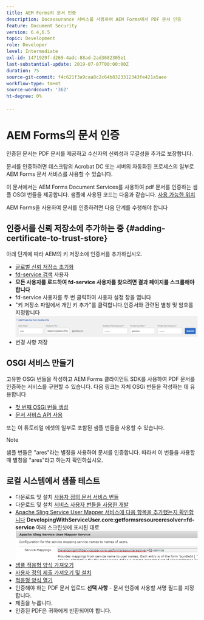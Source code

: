 ```yaml
---
title: AEM Forms의 문서 인증
description: Docassurance 서비스를 사용하여 AEM Forms에서 PDF 문서 인증
feature: Document Security
version: 6.4,6.5
topic: Development
role: Developer
level: Intermediate
exl-id: 1471929f-d269-4adc-88ad-2ad3682305e1
last-substantial-update: 2019-07-07T00:00:00Z
duration: 75
source-git-commit: f4c621f3a9caa8c2c64b8323312343fe421a5aee
workflow-type: tm+mt
source-wordcount: '362'
ht-degree: 0%

---
```


# AEM Forms의 문서 인증

인증된 문서는 PDF 문서를 제공하고 수신자의 신뢰성과 무결성을 추가로 보장합니다.

문서를 인증하려면 데스크탑의 Acrobat DC 또는 서버의 자동화된 프로세스의 일부로 AEM Forms 문서 서비스를 사용할 수 있습니다.

이 문서에서는 AEM Forms Document Services를 사용하여 pdf 문서를 인증하는 샘플 OSGI 번들을 제공합니다. 샘플에 사용된 코드는 다음과 같습니다. [사용 가능한 위치](https://helpx.adobe.com/experience-manager/6-4/forms/using/aem-document-services-programmatically.html)

AEM Forms을 사용하여 문서를 인증하려면 다음 단계를 수행해야 합니다

## 인증서를 신뢰 저장소에 추가하는 중 {#adding-certificate-to-trust-store}

아래 단계에 따라 AEM의 키 저장소에 인증서를 추가하십시오.

* [글로벌 신뢰 저장소 초기화](http://localhost:4502/libs/granite/security/content/truststore.html)
* [fd-service 검색](http://localhost:4502/security/users.html) 사용자
* **모든 사용자를 로드하여 fd-service 사용자를 찾으려면 결과 페이지를 스크롤해야 합니다**
* fd-service 사용자를 두 번 클릭하여 사용자 설정 창을 엽니다
* &quot;키 저장소 파일에서 개인 키 추가&quot;를 클릭합니다.인증서와 관련된 별칭 및 암호를 지정합니다
  ![인증서 추가](assets/adding-certificate-keystore.PNG)
* 변경 사항 저장

## OSGI 서비스 만들기

고유한 OSGi 번들을 작성하고 AEM Forms 클라이언트 SDK를 사용하여 PDF 문서를 인증하는 서비스를 구현할 수 있습니다. 다음 링크는 자체 OSGi 번들을 작성하는 데 유용합니다

* [첫 번째 OSGi 번들 생성](https://helpx.adobe.com/experience-manager/using/maven_arch13.html)
* [문서 서비스 API 사용](https://helpx.adobe.com/experience-manager/6-4/forms/using/aem-document-services-programmatically.html)

또는 이 튜토리얼 에셋의 일부로 포함된 샘플 번들을 사용할 수 있습니다.

>[!NOTE]
>
>샘플 번들은 &quot;ares&quot;라는 별칭을 사용하여 문서를 인증합니다. 따라서 이 번들을 사용할 때 별칭을 &quot;ares&quot;라고 하는지 확인하십시오.

## 로컬 시스템에서 샘플 테스트

* 다운로드 및 설치 [사용자 정의 문서 서비스 번들](/help/forms/assets/common-osgi-bundles/AEMFormsDocumentServices.core-1.0-SNAPSHOT.jar)
* 다운로드 및 설치 [서비스 사용자 번들을 사용한 개발](/help/forms/assets/common-osgi-bundles/DevelopingWithServiceUser.jar)
* [Apache Sling Service User Mapper 서비스에 다음 항목을 추가했는지 확인합니다](http://localhost:4502/system/console/configMgr)
  **DevelopingWithServiceUser.core:getformsresourceresolver=fd-service** 아래 스크린샷에 표시된 대로
  ![사용자 매퍼](assets/user-mapper-service.PNG)
* [샘플 적응형 양식 가져오기](assets/certify-pdf-af.zip)
* [사용자 정의 제출 가져오기 및 설치](assets/custom-submit-certify.zip)
* [적응형 양식 열기](http://localhost:4502/content/dam/formsanddocuments/certifypdf/jcr:content?wcmmode=disabled)
* 인증해야 하는 PDF 문서 업로드
  **선택 사항** - 문서 인증에 사용할 서명 필드를 지정합니다.
* 제출을 누릅니다.
* 인증된 PDF은 귀하에게 반환되어야 합니다.
